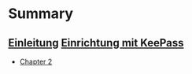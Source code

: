 # Summary

[Einleitung](./Einleitung.md)
[Einrichtung mit KeePass](./KeePass.md)
----
- [Chapter 2]()